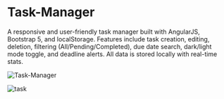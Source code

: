 # Task-Manager
A responsive and user-friendly task manager built with AngularJS, Bootstrap 5, and localStorage. Features include task creation, editing, deletion, filtering (All/Pending/Completed), due date search, dark/light mode toggle, and deadline alerts. All data is stored locally with real-time stats.



![Task-Manager](https://github.com/user-attachments/assets/ca1885ad-dadf-45d2-a9f2-69a2182c68a7)

![task](https://github.com/user-attachments/assets/c675ecd2-d4ea-4846-9625-fdfc1cd6e80d)
